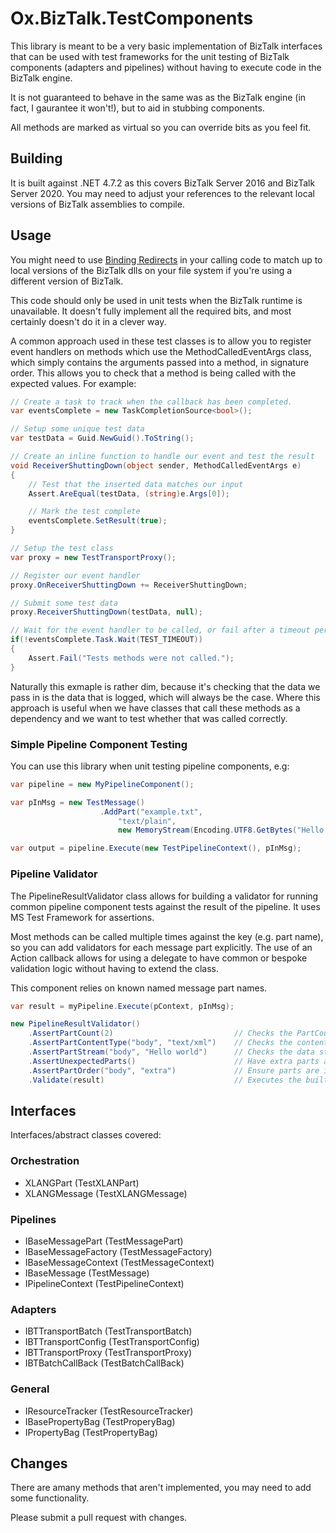# Ox.BizTalk.TestComponents

This library is meant to be a very basic implementation of BizTalk interfaces that can be used with test frameworks for the unit testing of BizTalk components (adapters and pipelines) without having to execute code in the BizTalk engine.

It is not guaranteed to behave in the same was as the BizTalk engine (in fact, I gaurantee it won't!), but to aid in stubbing components.

All methods are marked as virtual so you can override bits as you feel fit.

## Building
It is built against .NET 4.7.2 as this covers BizTalk Server 2016 and BizTalk Server 2020.
You may need to adjust your references to the relevant local versions of BizTalk assemblies to compile.

## Usage

You might need to use [Binding Redirects](https://learn.microsoft.com/en-us/dotnet/framework/deployment/configuring-assembly-binding-redirection) in your calling code to match up to local versions of the BizTalk dlls on your file system if you're using a different version of BizTalk.

This code should only be used in unit tests when the BizTalk runtime is unavailable.  It doesn't fully implement all the required bits, and most certainly doesn't do it in a clever way.

A common approach used in these test classes is to allow you to register event handlers on methods which use the MethodCalledEventArgs class, which simply contains the arguments passed into a method, in signature order.  This allows you to check that a method is being called with the expected values.  For example:

```csharp
// Create a task to track when the callback has been completed.
var eventsComplete = new TaskCompletionSource<bool>();

// Setup some unique test data
var testData = Guid.NewGuid().ToString();

// Create an inline function to handle our event and test the result
void ReceiverShuttingDown(object sender, MethodCalledEventArgs e)
{
    // Test that the inserted data matches our input
    Assert.AreEqual(testData, (string)e.Args[0]);

    // Mark the test complete
    eventsComplete.SetResult(true);
}

// Setup the test class
var proxy = new TestTransportProxy();

// Register our event handler
proxy.OnReceiverShuttingDown += ReceiverShuttingDown;

// Submit some test data
proxy.ReceiverShuttingDown(testData, null);

// Wait for the event handler to be called, or fail after a timeout period
if(!eventsComplete.Task.Wait(TEST_TIMEOUT))
{
    Assert.Fail("Tests methods were not called.");
}
```

Naturally this exmaple is rather dim, because it's checking that the data we pass in is the data that is logged, which will always be the case.  Where this approach is useful when we have classes that call these methods as a dependency and we want to test whether that was called correctly.

### Simple Pipeline Component Testing

You can use this library when unit testing pipeline components, e.g:

```csharp
var pipeline = new MyPipelineComponent();

var pInMsg = new TestMessage()
                    .AddPart("example.txt", 
                        "text/plain", 
                        new MemoryStream(Encoding.UTF8.GetBytes("Hello World")));

var output = pipeline.Execute(new TestPipelineContext(), pInMsg);
```

### Pipeline Validator
The PipelineResultValidator class allows for building a validator for running common pipeline component tests against the result of the pipeline.  It uses MS Test Framework for assertions.

Most methods can be called multiple times against the key (e.g. part name), so you can add validators for each message part explicitly.  The use of an Action callback allows for using a delegate to have common or bespoke validation logic without having to extend the class.

This component relies on known named message part names.

```csharp
var result = myPipeline.Execute(pContext, pInMsg);

new PipelineResultValidator()
    .AssertPartCount(2)                           // Checks the PartCount
    .AssertPartContentType("body", "text/xml")    // Checks the content type of a named part
    .AssertPartStream("body", "Hello world")      // Checks the data stream against an expected value
    .AssertUnexpectedParts()                      // Have extra parts appeared?
    .AssertPartOrder("body", "extra")             // Ensure parts are in order
    .Validate(result)                             // Executes the built validator
```

## Interfaces

Interfaces/abstract classes covered:

### Orchestration

* XLANGPart (TestXLANPart)
* XLANGMessage (TestXLANGMessage)

### Pipelines
* IBaseMessagePart (TestMessagePart)
* IBaseMessageFactory (TestMessageFactory)
* IBaseMessageContext (TestMessageContext)
* IBaseMessage (TestMessage)
* IPipelineContext (TestPipelineContext)

### Adapters

* IBTTransportBatch (TestTransportBatch)
* IBTTransportConfig (TestTransportConfig)
* IBTTransportProxy (TestTransportProxy)
* IBTBatchCallBack (TestBatchCallBack)

### General
* IResourceTracker (TestResourceTracker)
* IBasePropertyBag (TestProperyBag)
* IPropertyBag (TestPropertyBag)

## Changes
There are amany methods that aren't implemented, you may need to add some functionality.

Please submit a pull request with changes.